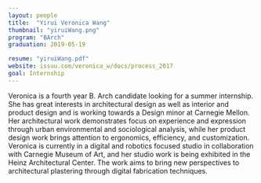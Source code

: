 ```yaml
---
layout: people
title:  "Yirui Veronica Wang"
thumbnail: "yiruiWang.png"
program: "BArch"
graduation: 2019-05-19

resume: "yiruiWang.pdf"
website: issuu.com/veronica_w/docs/process_2017
goal: Internship
---
```


Veronica is a fourth year B. Arch candidate looking for a summer internship.   She has great interests in architectural design as well as interior and product design and is working towards a Design minor at Carnegie Mellon.
Her architectural work demonstrates focus on experience and expression through urban environmental and sociological analysis, while her product design work brings attention to ergonomics, efficiency, and customization.
Veronica is currently in a digital and robotics focused studio in collaboration with Carnegie Museum of Art, and her studio work is being exhibited in the Heinz Architectural Center. The work aims to bring new perspectives to architectural plastering through digital fabrication techniques.
